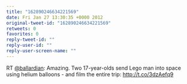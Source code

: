 ```yaml
---
title: "162890246634221569"
date: Fri Jan 27 13:30:35 +0000 2012
original-tweet-id: "162890246634221569"
retweets: 0
favorites: 0
reply-tweet-id: ""
reply-user-id: ""
reply-user-screen-name: ""
---
```

RT <a href="https://twitter.com/ballardian">@ballardian</a>: Amazing. Two 17-year-olds send Lego man into space using helium balloons - and film the entire trip: http://t.co/3dzAefq9
